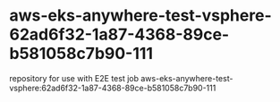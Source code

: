 # aws-eks-anywhere-test-vsphere-62ad6f32-1a87-4368-89ce-b581058c7b90-111
repository for use with E2E test job aws-eks-anywhere-test-vsphere:62ad6f32-1a87-4368-89ce-b581058c7b90-111
